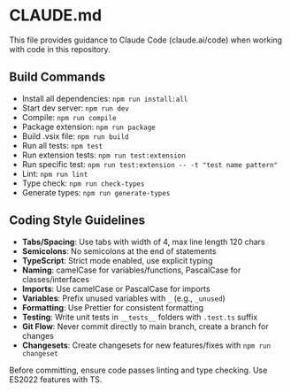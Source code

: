 # CLAUDE.md

This file provides guidance to Claude Code (claude.ai/code) when working with code in this repository.

## Build Commands

- Install all dependencies: `npm run install:all`
- Start dev server: `npm run dev`
- Compile: `npm run compile`
- Package extension: `npm run package`
- Build .vsix file: `npm run build`
- Run all tests: `npm test`
- Run extension tests: `npm run test:extension`
- Run specific test: `npm run test:extension -- -t "test name pattern"`
- Lint: `npm run lint`
- Type check: `npm run check-types`
- Generate types: `npm run generate-types`

## Coding Style Guidelines

- **Tabs/Spacing**: Use tabs with width of 4, max line length 120 chars
- **Semicolons**: No semicolons at the end of statements
- **TypeScript**: Strict mode enabled, use explicit typing
- **Naming**: camelCase for variables/functions, PascalCase for classes/interfaces
- **Imports**: Use camelCase or PascalCase for imports
- **Variables**: Prefix unused variables with `_` (e.g., `_unused`)
- **Formatting**: Use Prettier for consistent formatting
- **Testing**: Write unit tests in `__tests__` folders with `.test.ts` suffix
- **Git Flow**: Never commit directly to main branch, create a branch for changes
- **Changesets**: Create changesets for new features/fixes with `npm run changeset`

Before committing, ensure code passes linting and type checking. Use ES2022 features with TS.
